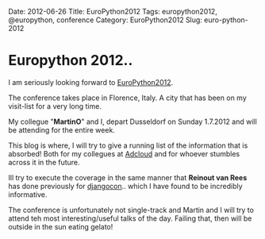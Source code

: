 Date: 2012-06-26
Title: EuroPython2012
Tags: europython2012, @europython, conference
Category: EuroPython2012
Slug: euro-python-2012

# Europython 2012.. #

I am seriously looking forward to [EuroPython2012](https://ep2012.europython.eu/p3/ep2012/whos-coming). 

The conference takes place in Florence, Italy. A city that has been on my visit-list for a very long time.

My collegue "**MartinO**" and I, depart Dusseldorf on Sunday 1.7.2012 and will be attending for the entire week.

This blog is where, I will try to give a running list of the information that is absorbed! Both for my collegues at [Adcloud](http://adcloud.com) and for whoever stumbles across it in the future.

Ill try to execute the coverage in the same manner that **Reinout van Rees** has done previously for [djangocon](http://reinout.vanrees.org/weblog/2012/06/index.html).. which I have found to be incredibly informative.

The conference is unfortunately not single-track and Martin and I will try to attend teh most interesting/useful talks of the day. Failing that, then will be outside in the sun eating gelato!


